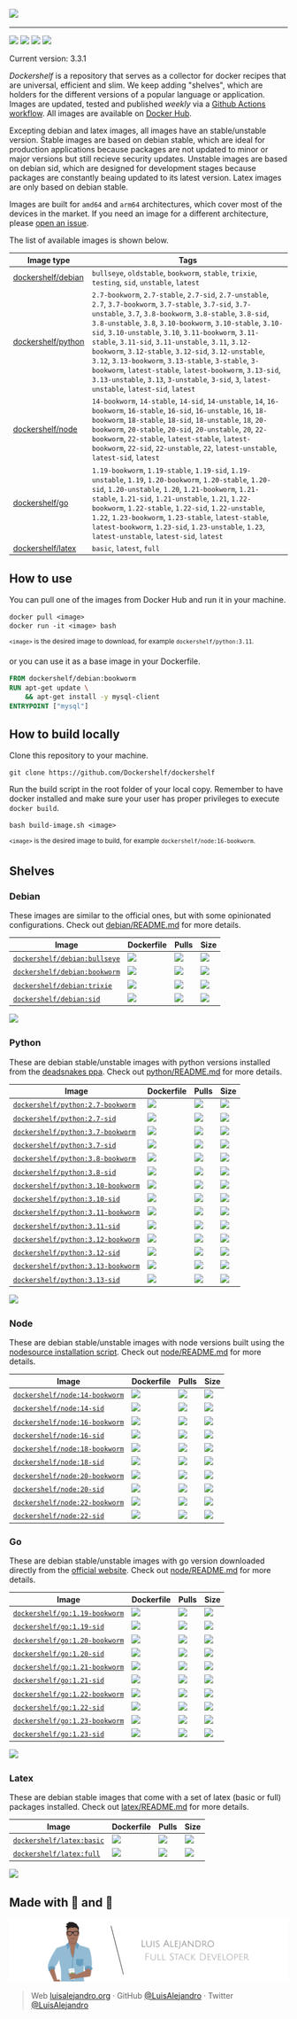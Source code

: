 ![](https://raw.githubusercontent.com/Dockershelf/dockershelf/develop/images/banner.svg)

---

[![](https://img.shields.io/github/release/Dockershelf/dockershelf.svg)](https://github.com/Dockershelf/dockershelf/releases) [![](https://img.shields.io/github/actions/workflow/status/Dockershelf/dockershelf/schedule-master.yml)](https://github.com/Dockershelf/dockershelf/actions/workflows/schedule-master.yml) [![](https://img.shields.io/discord/809504357359157288.svg?label=&logo=discord&logoColor=ffffff&color=7389D8&labelColor=6A7EC2)](https://discord.gg/4Wc7xphH5e) [![](https://cla-assistant.io/readme/badge/Dockershelf/dockershelf)](https://cla-assistant.io/Dockershelf/dockershelf)

Current version: 3.3.1

*Dockershelf* is a repository that serves as a collector for docker recipes that are universal, efficient and slim. We keep adding "shelves", which are holders for the different versions of a popular language or application. Images are updated, tested and published *weekly* via a [Github Actions workflow](https://github.com/Dockershelf/dockershelf/actions). All images are available on [Docker Hub](https://hub.docker.com/u/dockershelf).

Excepting debian and latex images, all images have an stable/unstable version. Stable images are based on debian stable, which are ideal for production applications because packages are not updated to minor or major versions but still recieve security updates. Unstable images are based on debian sid, which are designed for development stages because packages are constantly beaing updated to its latest version. Latex images are only based on debian stable.

Images are built for `amd64` and `arm64` architectures, which cover most of the devices in the market. If you need an image for a different architecture, please [open an issue](https://github.com/Dockershelf/dockershelf/issues/new).

The list of available images is shown below.

|Image type  |Tags  |
|------------|------|
|[dockershelf/debian](#debian)|`bullseye`, `oldstable`, `bookworm`, `stable`, `trixie`, `testing`, `sid`, `unstable`, `latest`|
|[dockershelf/python](#python)|`2.7-bookworm`, `2.7-stable`, `2.7-sid`, `2.7-unstable`, `2.7`, `3.7-bookworm`, `3.7-stable`, `3.7-sid`, `3.7-unstable`, `3.7`, `3.8-bookworm`, `3.8-stable`, `3.8-sid`, `3.8-unstable`, `3.8`, `3.10-bookworm`, `3.10-stable`, `3.10-sid`, `3.10-unstable`, `3.10`, `3.11-bookworm`, `3.11-stable`, `3.11-sid`, `3.11-unstable`, `3.11`, `3.12-bookworm`, `3.12-stable`, `3.12-sid`, `3.12-unstable`, `3.12`, `3.13-bookworm`, `3.13-stable`, `3-stable`, `3-bookworm`, `latest-stable`, `latest-bookworm`, `3.13-sid`, `3.13-unstable`, `3.13`, `3-unstable`, `3-sid`, `3`, `latest-unstable`, `latest-sid`, `latest`|
|[dockershelf/node](#node)|`14-bookworm`, `14-stable`, `14-sid`, `14-unstable`, `14`, `16-bookworm`, `16-stable`, `16-sid`, `16-unstable`, `16`, `18-bookworm`, `18-stable`, `18-sid`, `18-unstable`, `18`, `20-bookworm`, `20-stable`, `20-sid`, `20-unstable`, `20`, `22-bookworm`, `22-stable`, `latest-stable`, `latest-bookworm`, `22-sid`, `22-unstable`, `22`, `latest-unstable`, `latest-sid`, `latest`|
|[dockershelf/go](#go)|`1.19-bookworm`, `1.19-stable`, `1.19-sid`, `1.19-unstable`, `1.19`, `1.20-bookworm`, `1.20-stable`, `1.20-sid`, `1.20-unstable`, `1.20`, `1.21-bookworm`, `1.21-stable`, `1.21-sid`, `1.21-unstable`, `1.21`, `1.22-bookworm`, `1.22-stable`, `1.22-sid`, `1.22-unstable`, `1.22`, `1.23-bookworm`, `1.23-stable`, `latest-stable`, `latest-bookworm`, `1.23-sid`, `1.23-unstable`, `1.23`, `latest-unstable`, `latest-sid`, `latest`|
|[dockershelf/latex](#latex)|`basic`, `latest`, `full`|

## How to use

You can pull one of the images from Docker Hub and run it in your machine.

```
docker pull <image>
docker run -it <image> bash
```

<sup><code>&lt;image&gt;</code> is the desired image to download, for example <code>dockershelf/python:3.11</code>.</sup>

or you can use it as a base image in your Dockerfile.

```dockerfile
FROM dockershelf/debian:bookworm
RUN apt-get update \
    && apt-get install -y mysql-client
ENTRYPOINT ["mysql"]
```

## How to build locally

Clone this repository to your machine.

```
git clone https://github.com/Dockershelf/dockershelf
```

Run the build script in the root folder of your local copy. Remember to have docker installed and make sure your user has proper privileges to execute `docker build`.

```
bash build-image.sh <image>
```

<sup><code>&lt;image&gt;</code> is the desired image to build, for example <code>dockershelf/node:16-bookworm</code>.</sup>

## Shelves

### Debian

These images are similar to the official ones, but with some opinionated configurations. Check out [debian/README.md](https://github.com/Dockershelf/dockershelf/blob/master/debian/README.md) for more details.

|Image  |Dockerfile  |Pulls   |Size  |
|-------|------------|--------|------|
|[`dockershelf/debian:bullseye`](https://hub.docker.com/r/dockershelf/debian)|[![](https://img.shields.io/badge/-Dockerfile-blue.svg?colorA=22313f&colorB=4a637b&logo=docker)](https://github.com/Dockershelf/dockershelf/blob/master/debian/bullseye/Dockerfile)|[![](https://img.shields.io/docker/pulls/dockershelf/debian?colorA=22313f&colorB=4a637b)](https://hub.docker.com/r/dockershelf/debian)|[![](https://img.shields.io/docker/image-size/dockershelf/debian/bullseye.svg?colorA=22313f&colorB=4a637b)](https://hub.docker.com/r/dockershelf/debian)|
|[`dockershelf/debian:bookworm`](https://hub.docker.com/r/dockershelf/debian)|[![](https://img.shields.io/badge/-Dockerfile-blue.svg?colorA=22313f&colorB=4a637b&logo=docker)](https://github.com/Dockershelf/dockershelf/blob/master/debian/bookworm/Dockerfile)|[![](https://img.shields.io/docker/pulls/dockershelf/debian?colorA=22313f&colorB=4a637b)](https://hub.docker.com/r/dockershelf/debian)|[![](https://img.shields.io/docker/image-size/dockershelf/debian/bookworm.svg?colorA=22313f&colorB=4a637b)](https://hub.docker.com/r/dockershelf/debian)|
|[`dockershelf/debian:trixie`](https://hub.docker.com/r/dockershelf/debian)|[![](https://img.shields.io/badge/-Dockerfile-blue.svg?colorA=22313f&colorB=4a637b&logo=docker)](https://github.com/Dockershelf/dockershelf/blob/master/debian/trixie/Dockerfile)|[![](https://img.shields.io/docker/pulls/dockershelf/debian?colorA=22313f&colorB=4a637b)](https://hub.docker.com/r/dockershelf/debian)|[![](https://img.shields.io/docker/image-size/dockershelf/debian/trixie.svg?colorA=22313f&colorB=4a637b)](https://hub.docker.com/r/dockershelf/debian)|
|[`dockershelf/debian:sid`](https://hub.docker.com/r/dockershelf/debian)|[![](https://img.shields.io/badge/-Dockerfile-blue.svg?colorA=22313f&colorB=4a637b&logo=docker)](https://github.com/Dockershelf/dockershelf/blob/master/debian/sid/Dockerfile)|[![](https://img.shields.io/docker/pulls/dockershelf/debian?colorA=22313f&colorB=4a637b)](https://hub.docker.com/r/dockershelf/debian)|[![](https://img.shields.io/docker/image-size/dockershelf/debian/sid.svg?colorA=22313f&colorB=4a637b)](https://hub.docker.com/r/dockershelf/debian)|

![](https://raw.githubusercontent.com/Dockershelf/dockershelf/develop/images/table.svg)

### Python

These are debian stable/unstable images with python versions installed from the [deadsnakes ppa](https://launchpad.net/~deadsnakes/+archive/ubuntu/ppa). Check out [python/README.md](https://github.com/Dockershelf/dockershelf/blob/master/python/README.md) for more details.

|Image  |Dockerfile  |Pulls   |Size  |
|-------|------------|--------|------|
|[`dockershelf/python:2.7-bookworm`](https://hub.docker.com/r/dockershelf/python)|[![](https://img.shields.io/badge/-Dockerfile-blue.svg?colorA=22313f&colorB=4a637b&logo=docker)](https://github.com/Dockershelf/dockershelf/blob/master/python/2.7-bookworm/Dockerfile)|[![](https://img.shields.io/docker/pulls/dockershelf/python?colorA=22313f&colorB=4a637b)](https://hub.docker.com/r/dockershelf/python)|[![](https://img.shields.io/docker/image-size/dockershelf/python/2.7-bookworm.svg?colorA=22313f&colorB=4a637b)](https://hub.docker.com/r/dockershelf/python)|
|[`dockershelf/python:2.7-sid`](https://hub.docker.com/r/dockershelf/python)|[![](https://img.shields.io/badge/-Dockerfile-blue.svg?colorA=22313f&colorB=4a637b&logo=docker)](https://github.com/Dockershelf/dockershelf/blob/master/python/2.7-sid/Dockerfile)|[![](https://img.shields.io/docker/pulls/dockershelf/python?colorA=22313f&colorB=4a637b)](https://hub.docker.com/r/dockershelf/python)|[![](https://img.shields.io/docker/image-size/dockershelf/python/2.7-sid.svg?colorA=22313f&colorB=4a637b)](https://hub.docker.com/r/dockershelf/python)|
|[`dockershelf/python:3.7-bookworm`](https://hub.docker.com/r/dockershelf/python)|[![](https://img.shields.io/badge/-Dockerfile-blue.svg?colorA=22313f&colorB=4a637b&logo=docker)](https://github.com/Dockershelf/dockershelf/blob/master/python/3.7-bookworm/Dockerfile)|[![](https://img.shields.io/docker/pulls/dockershelf/python?colorA=22313f&colorB=4a637b)](https://hub.docker.com/r/dockershelf/python)|[![](https://img.shields.io/docker/image-size/dockershelf/python/3.7-bookworm.svg?colorA=22313f&colorB=4a637b)](https://hub.docker.com/r/dockershelf/python)|
|[`dockershelf/python:3.7-sid`](https://hub.docker.com/r/dockershelf/python)|[![](https://img.shields.io/badge/-Dockerfile-blue.svg?colorA=22313f&colorB=4a637b&logo=docker)](https://github.com/Dockershelf/dockershelf/blob/master/python/3.7-sid/Dockerfile)|[![](https://img.shields.io/docker/pulls/dockershelf/python?colorA=22313f&colorB=4a637b)](https://hub.docker.com/r/dockershelf/python)|[![](https://img.shields.io/docker/image-size/dockershelf/python/3.7-sid.svg?colorA=22313f&colorB=4a637b)](https://hub.docker.com/r/dockershelf/python)|
|[`dockershelf/python:3.8-bookworm`](https://hub.docker.com/r/dockershelf/python)|[![](https://img.shields.io/badge/-Dockerfile-blue.svg?colorA=22313f&colorB=4a637b&logo=docker)](https://github.com/Dockershelf/dockershelf/blob/master/python/3.8-bookworm/Dockerfile)|[![](https://img.shields.io/docker/pulls/dockershelf/python?colorA=22313f&colorB=4a637b)](https://hub.docker.com/r/dockershelf/python)|[![](https://img.shields.io/docker/image-size/dockershelf/python/3.8-bookworm.svg?colorA=22313f&colorB=4a637b)](https://hub.docker.com/r/dockershelf/python)|
|[`dockershelf/python:3.8-sid`](https://hub.docker.com/r/dockershelf/python)|[![](https://img.shields.io/badge/-Dockerfile-blue.svg?colorA=22313f&colorB=4a637b&logo=docker)](https://github.com/Dockershelf/dockershelf/blob/master/python/3.8-sid/Dockerfile)|[![](https://img.shields.io/docker/pulls/dockershelf/python?colorA=22313f&colorB=4a637b)](https://hub.docker.com/r/dockershelf/python)|[![](https://img.shields.io/docker/image-size/dockershelf/python/3.8-sid.svg?colorA=22313f&colorB=4a637b)](https://hub.docker.com/r/dockershelf/python)|
|[`dockershelf/python:3.10-bookworm`](https://hub.docker.com/r/dockershelf/python)|[![](https://img.shields.io/badge/-Dockerfile-blue.svg?colorA=22313f&colorB=4a637b&logo=docker)](https://github.com/Dockershelf/dockershelf/blob/master/python/3.10-bookworm/Dockerfile)|[![](https://img.shields.io/docker/pulls/dockershelf/python?colorA=22313f&colorB=4a637b)](https://hub.docker.com/r/dockershelf/python)|[![](https://img.shields.io/docker/image-size/dockershelf/python/3.10-bookworm.svg?colorA=22313f&colorB=4a637b)](https://hub.docker.com/r/dockershelf/python)|
|[`dockershelf/python:3.10-sid`](https://hub.docker.com/r/dockershelf/python)|[![](https://img.shields.io/badge/-Dockerfile-blue.svg?colorA=22313f&colorB=4a637b&logo=docker)](https://github.com/Dockershelf/dockershelf/blob/master/python/3.10-sid/Dockerfile)|[![](https://img.shields.io/docker/pulls/dockershelf/python?colorA=22313f&colorB=4a637b)](https://hub.docker.com/r/dockershelf/python)|[![](https://img.shields.io/docker/image-size/dockershelf/python/3.10-sid.svg?colorA=22313f&colorB=4a637b)](https://hub.docker.com/r/dockershelf/python)|
|[`dockershelf/python:3.11-bookworm`](https://hub.docker.com/r/dockershelf/python)|[![](https://img.shields.io/badge/-Dockerfile-blue.svg?colorA=22313f&colorB=4a637b&logo=docker)](https://github.com/Dockershelf/dockershelf/blob/master/python/3.11-bookworm/Dockerfile)|[![](https://img.shields.io/docker/pulls/dockershelf/python?colorA=22313f&colorB=4a637b)](https://hub.docker.com/r/dockershelf/python)|[![](https://img.shields.io/docker/image-size/dockershelf/python/3.11-bookworm.svg?colorA=22313f&colorB=4a637b)](https://hub.docker.com/r/dockershelf/python)|
|[`dockershelf/python:3.11-sid`](https://hub.docker.com/r/dockershelf/python)|[![](https://img.shields.io/badge/-Dockerfile-blue.svg?colorA=22313f&colorB=4a637b&logo=docker)](https://github.com/Dockershelf/dockershelf/blob/master/python/3.11-sid/Dockerfile)|[![](https://img.shields.io/docker/pulls/dockershelf/python?colorA=22313f&colorB=4a637b)](https://hub.docker.com/r/dockershelf/python)|[![](https://img.shields.io/docker/image-size/dockershelf/python/3.11-sid.svg?colorA=22313f&colorB=4a637b)](https://hub.docker.com/r/dockershelf/python)|
|[`dockershelf/python:3.12-bookworm`](https://hub.docker.com/r/dockershelf/python)|[![](https://img.shields.io/badge/-Dockerfile-blue.svg?colorA=22313f&colorB=4a637b&logo=docker)](https://github.com/Dockershelf/dockershelf/blob/master/python/3.12-bookworm/Dockerfile)|[![](https://img.shields.io/docker/pulls/dockershelf/python?colorA=22313f&colorB=4a637b)](https://hub.docker.com/r/dockershelf/python)|[![](https://img.shields.io/docker/image-size/dockershelf/python/3.12-bookworm.svg?colorA=22313f&colorB=4a637b)](https://hub.docker.com/r/dockershelf/python)|
|[`dockershelf/python:3.12-sid`](https://hub.docker.com/r/dockershelf/python)|[![](https://img.shields.io/badge/-Dockerfile-blue.svg?colorA=22313f&colorB=4a637b&logo=docker)](https://github.com/Dockershelf/dockershelf/blob/master/python/3.12-sid/Dockerfile)|[![](https://img.shields.io/docker/pulls/dockershelf/python?colorA=22313f&colorB=4a637b)](https://hub.docker.com/r/dockershelf/python)|[![](https://img.shields.io/docker/image-size/dockershelf/python/3.12-sid.svg?colorA=22313f&colorB=4a637b)](https://hub.docker.com/r/dockershelf/python)|
|[`dockershelf/python:3.13-bookworm`](https://hub.docker.com/r/dockershelf/python)|[![](https://img.shields.io/badge/-Dockerfile-blue.svg?colorA=22313f&colorB=4a637b&logo=docker)](https://github.com/Dockershelf/dockershelf/blob/master/python/3.13-bookworm/Dockerfile)|[![](https://img.shields.io/docker/pulls/dockershelf/python?colorA=22313f&colorB=4a637b)](https://hub.docker.com/r/dockershelf/python)|[![](https://img.shields.io/docker/image-size/dockershelf/python/3.13-bookworm.svg?colorA=22313f&colorB=4a637b)](https://hub.docker.com/r/dockershelf/python)|
|[`dockershelf/python:3.13-sid`](https://hub.docker.com/r/dockershelf/python)|[![](https://img.shields.io/badge/-Dockerfile-blue.svg?colorA=22313f&colorB=4a637b&logo=docker)](https://github.com/Dockershelf/dockershelf/blob/master/python/3.13-sid/Dockerfile)|[![](https://img.shields.io/docker/pulls/dockershelf/python?colorA=22313f&colorB=4a637b)](https://hub.docker.com/r/dockershelf/python)|[![](https://img.shields.io/docker/image-size/dockershelf/python/3.13-sid.svg?colorA=22313f&colorB=4a637b)](https://hub.docker.com/r/dockershelf/python)|

![](https://raw.githubusercontent.com/Dockershelf/dockershelf/develop/images/table.svg)

### Node

These are debian stable/unstable images with node versions built using the [nodesource installation script](https://nodejs.org/en/download/package-manager/#debian-and-ubuntu-based-linux-distributions). Check out [node/README.md](https://github.com/Dockershelf/dockershelf/blob/master/node/README.md) for more details.

|Image  |Dockerfile  |Pulls   |Size  |
|-------|------------|--------|------|
|[`dockershelf/node:14-bookworm`](https://hub.docker.com/r/dockershelf/node)|[![](https://img.shields.io/badge/-Dockerfile-blue.svg?colorA=22313f&colorB=4a637b&logo=docker)](https://github.com/Dockershelf/dockershelf/blob/master/node/14-bookworm/Dockerfile)|[![](https://img.shields.io/docker/pulls/dockershelf/node?colorA=22313f&colorB=4a637b)](https://hub.docker.com/r/dockershelf/node)|[![](https://img.shields.io/docker/image-size/dockershelf/node/14-bookworm.svg?colorA=22313f&colorB=4a637b)](https://hub.docker.com/r/dockershelf/node)|
|[`dockershelf/node:14-sid`](https://hub.docker.com/r/dockershelf/node)|[![](https://img.shields.io/badge/-Dockerfile-blue.svg?colorA=22313f&colorB=4a637b&logo=docker)](https://github.com/Dockershelf/dockershelf/blob/master/node/14-sid/Dockerfile)|[![](https://img.shields.io/docker/pulls/dockershelf/node?colorA=22313f&colorB=4a637b)](https://hub.docker.com/r/dockershelf/node)|[![](https://img.shields.io/docker/image-size/dockershelf/node/14-sid.svg?colorA=22313f&colorB=4a637b)](https://hub.docker.com/r/dockershelf/node)|
|[`dockershelf/node:16-bookworm`](https://hub.docker.com/r/dockershelf/node)|[![](https://img.shields.io/badge/-Dockerfile-blue.svg?colorA=22313f&colorB=4a637b&logo=docker)](https://github.com/Dockershelf/dockershelf/blob/master/node/16-bookworm/Dockerfile)|[![](https://img.shields.io/docker/pulls/dockershelf/node?colorA=22313f&colorB=4a637b)](https://hub.docker.com/r/dockershelf/node)|[![](https://img.shields.io/docker/image-size/dockershelf/node/16-bookworm.svg?colorA=22313f&colorB=4a637b)](https://hub.docker.com/r/dockershelf/node)|
|[`dockershelf/node:16-sid`](https://hub.docker.com/r/dockershelf/node)|[![](https://img.shields.io/badge/-Dockerfile-blue.svg?colorA=22313f&colorB=4a637b&logo=docker)](https://github.com/Dockershelf/dockershelf/blob/master/node/16-sid/Dockerfile)|[![](https://img.shields.io/docker/pulls/dockershelf/node?colorA=22313f&colorB=4a637b)](https://hub.docker.com/r/dockershelf/node)|[![](https://img.shields.io/docker/image-size/dockershelf/node/16-sid.svg?colorA=22313f&colorB=4a637b)](https://hub.docker.com/r/dockershelf/node)|
|[`dockershelf/node:18-bookworm`](https://hub.docker.com/r/dockershelf/node)|[![](https://img.shields.io/badge/-Dockerfile-blue.svg?colorA=22313f&colorB=4a637b&logo=docker)](https://github.com/Dockershelf/dockershelf/blob/master/node/18-bookworm/Dockerfile)|[![](https://img.shields.io/docker/pulls/dockershelf/node?colorA=22313f&colorB=4a637b)](https://hub.docker.com/r/dockershelf/node)|[![](https://img.shields.io/docker/image-size/dockershelf/node/18-bookworm.svg?colorA=22313f&colorB=4a637b)](https://hub.docker.com/r/dockershelf/node)|
|[`dockershelf/node:18-sid`](https://hub.docker.com/r/dockershelf/node)|[![](https://img.shields.io/badge/-Dockerfile-blue.svg?colorA=22313f&colorB=4a637b&logo=docker)](https://github.com/Dockershelf/dockershelf/blob/master/node/18-sid/Dockerfile)|[![](https://img.shields.io/docker/pulls/dockershelf/node?colorA=22313f&colorB=4a637b)](https://hub.docker.com/r/dockershelf/node)|[![](https://img.shields.io/docker/image-size/dockershelf/node/18-sid.svg?colorA=22313f&colorB=4a637b)](https://hub.docker.com/r/dockershelf/node)|
|[`dockershelf/node:20-bookworm`](https://hub.docker.com/r/dockershelf/node)|[![](https://img.shields.io/badge/-Dockerfile-blue.svg?colorA=22313f&colorB=4a637b&logo=docker)](https://github.com/Dockershelf/dockershelf/blob/master/node/20-bookworm/Dockerfile)|[![](https://img.shields.io/docker/pulls/dockershelf/node?colorA=22313f&colorB=4a637b)](https://hub.docker.com/r/dockershelf/node)|[![](https://img.shields.io/docker/image-size/dockershelf/node/20-bookworm.svg?colorA=22313f&colorB=4a637b)](https://hub.docker.com/r/dockershelf/node)|
|[`dockershelf/node:20-sid`](https://hub.docker.com/r/dockershelf/node)|[![](https://img.shields.io/badge/-Dockerfile-blue.svg?colorA=22313f&colorB=4a637b&logo=docker)](https://github.com/Dockershelf/dockershelf/blob/master/node/20-sid/Dockerfile)|[![](https://img.shields.io/docker/pulls/dockershelf/node?colorA=22313f&colorB=4a637b)](https://hub.docker.com/r/dockershelf/node)|[![](https://img.shields.io/docker/image-size/dockershelf/node/20-sid.svg?colorA=22313f&colorB=4a637b)](https://hub.docker.com/r/dockershelf/node)|
|[`dockershelf/node:22-bookworm`](https://hub.docker.com/r/dockershelf/node)|[![](https://img.shields.io/badge/-Dockerfile-blue.svg?colorA=22313f&colorB=4a637b&logo=docker)](https://github.com/Dockershelf/dockershelf/blob/master/node/22-bookworm/Dockerfile)|[![](https://img.shields.io/docker/pulls/dockershelf/node?colorA=22313f&colorB=4a637b)](https://hub.docker.com/r/dockershelf/node)|[![](https://img.shields.io/docker/image-size/dockershelf/node/22-bookworm.svg?colorA=22313f&colorB=4a637b)](https://hub.docker.com/r/dockershelf/node)|
|[`dockershelf/node:22-sid`](https://hub.docker.com/r/dockershelf/node)|[![](https://img.shields.io/badge/-Dockerfile-blue.svg?colorA=22313f&colorB=4a637b&logo=docker)](https://github.com/Dockershelf/dockershelf/blob/master/node/22-sid/Dockerfile)|[![](https://img.shields.io/docker/pulls/dockershelf/node?colorA=22313f&colorB=4a637b)](https://hub.docker.com/r/dockershelf/node)|[![](https://img.shields.io/docker/image-size/dockershelf/node/22-sid.svg?colorA=22313f&colorB=4a637b)](https://hub.docker.com/r/dockershelf/node)|

### Go

These are debian stable/unstable images with go version downloaded directly from the [official website](https://go.dev/dl/). Check out [node/README.md](https://github.com/Dockershelf/dockershelf/blob/master/go/README.md) for more details.

|Image  |Dockerfile  |Pulls   |Size  |
|-------|------------|--------|------|
|[`dockershelf/go:1.19-bookworm`](https://hub.docker.com/r/dockershelf/go)|[![](https://img.shields.io/badge/-Dockerfile-blue.svg?colorA=22313f&colorB=4a637b&logo=docker)](https://github.com/Dockershelf/dockershelf/blob/master/go/1.19-bookworm/Dockerfile)|[![](https://img.shields.io/docker/pulls/dockershelf/go?colorA=22313f&colorB=4a637b)](https://hub.docker.com/r/dockershelf/go)|[![](https://img.shields.io/docker/image-size/dockershelf/go/1.19-bookworm.svg?colorA=22313f&colorB=4a637b)](https://hub.docker.com/r/dockershelf/go)|
|[`dockershelf/go:1.19-sid`](https://hub.docker.com/r/dockershelf/go)|[![](https://img.shields.io/badge/-Dockerfile-blue.svg?colorA=22313f&colorB=4a637b&logo=docker)](https://github.com/Dockershelf/dockershelf/blob/master/go/1.19-sid/Dockerfile)|[![](https://img.shields.io/docker/pulls/dockershelf/go?colorA=22313f&colorB=4a637b)](https://hub.docker.com/r/dockershelf/go)|[![](https://img.shields.io/docker/image-size/dockershelf/go/1.19-sid.svg?colorA=22313f&colorB=4a637b)](https://hub.docker.com/r/dockershelf/go)|
|[`dockershelf/go:1.20-bookworm`](https://hub.docker.com/r/dockershelf/go)|[![](https://img.shields.io/badge/-Dockerfile-blue.svg?colorA=22313f&colorB=4a637b&logo=docker)](https://github.com/Dockershelf/dockershelf/blob/master/go/1.20-bookworm/Dockerfile)|[![](https://img.shields.io/docker/pulls/dockershelf/go?colorA=22313f&colorB=4a637b)](https://hub.docker.com/r/dockershelf/go)|[![](https://img.shields.io/docker/image-size/dockershelf/go/1.20-bookworm.svg?colorA=22313f&colorB=4a637b)](https://hub.docker.com/r/dockershelf/go)|
|[`dockershelf/go:1.20-sid`](https://hub.docker.com/r/dockershelf/go)|[![](https://img.shields.io/badge/-Dockerfile-blue.svg?colorA=22313f&colorB=4a637b&logo=docker)](https://github.com/Dockershelf/dockershelf/blob/master/go/1.20-sid/Dockerfile)|[![](https://img.shields.io/docker/pulls/dockershelf/go?colorA=22313f&colorB=4a637b)](https://hub.docker.com/r/dockershelf/go)|[![](https://img.shields.io/docker/image-size/dockershelf/go/1.20-sid.svg?colorA=22313f&colorB=4a637b)](https://hub.docker.com/r/dockershelf/go)|
|[`dockershelf/go:1.21-bookworm`](https://hub.docker.com/r/dockershelf/go)|[![](https://img.shields.io/badge/-Dockerfile-blue.svg?colorA=22313f&colorB=4a637b&logo=docker)](https://github.com/Dockershelf/dockershelf/blob/master/go/1.21-bookworm/Dockerfile)|[![](https://img.shields.io/docker/pulls/dockershelf/go?colorA=22313f&colorB=4a637b)](https://hub.docker.com/r/dockershelf/go)|[![](https://img.shields.io/docker/image-size/dockershelf/go/1.21-bookworm.svg?colorA=22313f&colorB=4a637b)](https://hub.docker.com/r/dockershelf/go)|
|[`dockershelf/go:1.21-sid`](https://hub.docker.com/r/dockershelf/go)|[![](https://img.shields.io/badge/-Dockerfile-blue.svg?colorA=22313f&colorB=4a637b&logo=docker)](https://github.com/Dockershelf/dockershelf/blob/master/go/1.21-sid/Dockerfile)|[![](https://img.shields.io/docker/pulls/dockershelf/go?colorA=22313f&colorB=4a637b)](https://hub.docker.com/r/dockershelf/go)|[![](https://img.shields.io/docker/image-size/dockershelf/go/1.21-sid.svg?colorA=22313f&colorB=4a637b)](https://hub.docker.com/r/dockershelf/go)|
|[`dockershelf/go:1.22-bookworm`](https://hub.docker.com/r/dockershelf/go)|[![](https://img.shields.io/badge/-Dockerfile-blue.svg?colorA=22313f&colorB=4a637b&logo=docker)](https://github.com/Dockershelf/dockershelf/blob/master/go/1.22-bookworm/Dockerfile)|[![](https://img.shields.io/docker/pulls/dockershelf/go?colorA=22313f&colorB=4a637b)](https://hub.docker.com/r/dockershelf/go)|[![](https://img.shields.io/docker/image-size/dockershelf/go/1.22-bookworm.svg?colorA=22313f&colorB=4a637b)](https://hub.docker.com/r/dockershelf/go)|
|[`dockershelf/go:1.22-sid`](https://hub.docker.com/r/dockershelf/go)|[![](https://img.shields.io/badge/-Dockerfile-blue.svg?colorA=22313f&colorB=4a637b&logo=docker)](https://github.com/Dockershelf/dockershelf/blob/master/go/1.22-sid/Dockerfile)|[![](https://img.shields.io/docker/pulls/dockershelf/go?colorA=22313f&colorB=4a637b)](https://hub.docker.com/r/dockershelf/go)|[![](https://img.shields.io/docker/image-size/dockershelf/go/1.22-sid.svg?colorA=22313f&colorB=4a637b)](https://hub.docker.com/r/dockershelf/go)|
|[`dockershelf/go:1.23-bookworm`](https://hub.docker.com/r/dockershelf/go)|[![](https://img.shields.io/badge/-Dockerfile-blue.svg?colorA=22313f&colorB=4a637b&logo=docker)](https://github.com/Dockershelf/dockershelf/blob/master/go/1.23-bookworm/Dockerfile)|[![](https://img.shields.io/docker/pulls/dockershelf/go?colorA=22313f&colorB=4a637b)](https://hub.docker.com/r/dockershelf/go)|[![](https://img.shields.io/docker/image-size/dockershelf/go/1.23-bookworm.svg?colorA=22313f&colorB=4a637b)](https://hub.docker.com/r/dockershelf/go)|
|[`dockershelf/go:1.23-sid`](https://hub.docker.com/r/dockershelf/go)|[![](https://img.shields.io/badge/-Dockerfile-blue.svg?colorA=22313f&colorB=4a637b&logo=docker)](https://github.com/Dockershelf/dockershelf/blob/master/go/1.23-sid/Dockerfile)|[![](https://img.shields.io/docker/pulls/dockershelf/go?colorA=22313f&colorB=4a637b)](https://hub.docker.com/r/dockershelf/go)|[![](https://img.shields.io/docker/image-size/dockershelf/go/1.23-sid.svg?colorA=22313f&colorB=4a637b)](https://hub.docker.com/r/dockershelf/go)|

![](https://raw.githubusercontent.com/Dockershelf/dockershelf/develop/images/table.svg)

### Latex

These are debian stable images that come with a set of latex (basic or full) packages installed. Check out [latex/README.md](https://github.com/Dockershelf/dockershelf/blob/master/latex/README.md) for more details.

|Image  |Dockerfile  |Pulls   |Size  |
|-------|------------|--------|------|
|[`dockershelf/latex:basic`](https://hub.docker.com/r/dockershelf/latex)|[![](https://img.shields.io/badge/-Dockerfile-blue.svg?colorA=22313f&colorB=4a637b&logo=docker)](https://github.com/Dockershelf/dockershelf/blob/master/latex/basic/Dockerfile)|[![](https://img.shields.io/docker/pulls/dockershelf/latex?colorA=22313f&colorB=4a637b)](https://hub.docker.com/r/dockershelf/latex)|[![](https://img.shields.io/docker/image-size/dockershelf/latex/basic.svg?colorA=22313f&colorB=4a637b)](https://hub.docker.com/r/dockershelf/latex)|
|[`dockershelf/latex:full`](https://hub.docker.com/r/dockershelf/latex)|[![](https://img.shields.io/badge/-Dockerfile-blue.svg?colorA=22313f&colorB=4a637b&logo=docker)](https://github.com/Dockershelf/dockershelf/blob/master/latex/full/Dockerfile)|[![](https://img.shields.io/docker/pulls/dockershelf/latex?colorA=22313f&colorB=4a637b)](https://hub.docker.com/r/dockershelf/latex)|[![](https://img.shields.io/docker/image-size/dockershelf/latex/full.svg?colorA=22313f&colorB=4a637b)](https://hub.docker.com/r/dockershelf/latex)|

![](https://raw.githubusercontent.com/Dockershelf/dockershelf/develop/images/table.svg)

## Made with 💖 and 🍔

![Banner](https://raw.githubusercontent.com/Dockershelf/dockershelf/develop/images/author-banner.svg)

> Web [luisalejandro.org](http://luisalejandro.org/) · GitHub [@LuisAlejandro](https://github.com/LuisAlejandro) · Twitter [@LuisAlejandro](https://twitter.com/LuisAlejandro)